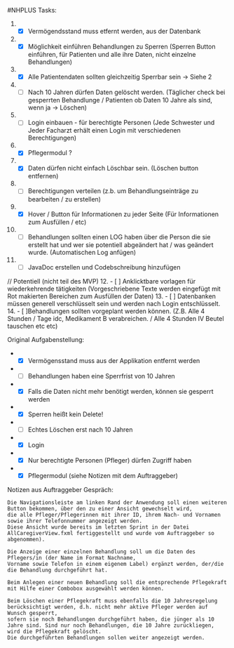 #NHPLUS 
Tasks:
1. - [x] Vermögendsstand muss etfernt werden, aus der Datenbank
2. - [x] Möglichkeit einführen Behandlungen zu Sperren (Sperren Button einführen, für Patienten und alle ihre Daten, nicht einzelne Behandlungen)
4. - [x] Alle Patientendaten sollten gleichzeitig Sperrbar sein -> Siehe 2
5. - [ ] Nach 10 Jahren dürfen Daten gelöscht werden. (Täglicher check bei gesperrten Behandlunge / Patienten ob Daten 10 Jahre als sind, wenn ja -> Löschen)
6. - [ ] Login einbauen - für berechtigte Personen (Jede Schwester und Jeder Facharzt erhält einen Login mit verschiedenen Berechtigungen)
7. - [x] Pflegermodul ?
8. - [x] Daten dürfen nicht einfach Löschbar sein. (Löschen button entfernen)

8. - [ ] Berechtigungen verteilen (z.b. um Behandlungseinträge zu bearbeiten / zu erstellen)
9. - [x] Hover / Button für Informationen zu jeder Seite (Für Informationen zum Ausfüllen / etc)
10. - [ ] Behandlungen sollten einen LOG haben über die Person die sie erstellt hat und wer sie potentiell abgeändert hat / was geändert wurde. (Automatischen Log anfügen)
11. - [ ] JavaDoc erstellen und Codebschreibung hinzufügen

// Potentiell (nicht teil des MVP)
12. - [ ] Anklicktbare vorlagen für wiederkehrende tätigkeiten (Vorgeschriebene Texte werden eingefügt mit Rot makierten Bereichen zum Ausfüllen der Daten)
13. - [ ] Datenbanken müssen generell verschlüsselt sein und werden nach Login entschlüsselt. 
14. - [ ]Behandlungen sollten vorgeplant werden können. (Z.B. Alle 4 Stunden / Tage idc, Medikament B verabreichen. / Alle 4 Stunden IV Beutel tauschen etc etc)

Original Aufgabenstellung:

- -[x] Vermögensstand muss aus der Applikation entfernt werden
- -[ ] Behandlungen haben eine Sperrfrist von 10 Jahren
- -[x] Falls die Daten nicht mehr benötigt werden, können sie gesperrt werden
- -[x] Sperren heißt kein Delete!
- -[ ] Echtes Löschen erst nach 10 Jahren
- -[x] Login
- -[x] Nur berechtigte Personen (Pfleger) dürfen Zugriff haben
- -[x] Pflegermodul (siehe Notizen mit dem Auftraggeber)
 
Notizen aus Auftraggeber Gespräch:

    Die Navigationsleiste am linken Rand der Anwendung soll einen weiteren Button bekommen, über den zu einer Ansicht gewechselt wird, 
    die alle Pfleger/Pflegerinnen mit ihrer ID, ihrem Nach- und Vornamen sowie ihrer Telefonnummer angezeigt werden.
    Diese Ansicht wurde bereits im letzten Sprint in der Datei AllCaregiverView.fxml fertiggestellt und wurde vom Auftraggeber so abgenommen).
    
    Die Anzeige einer einzelnen Behandlung soll um die Daten des Pflegers/in (der Name im Format Nachname, 
    Vorname sowie Telefon in einem eigenem Label) ergänzt werden, der/die die Behandlung durchgeführt hat.
    
    Beim Anlegen einer neuen Behandlung soll die entsprechende Pflegekraft mit Hilfe einer Combobox ausgewählt werden können.
    
    Beim Löschen einer Pflegekraft muss ebenfalls die 10 Jahresregelung berücksichtigt werden, d.h. nicht mehr aktive Pfleger werden auf Wunsch gesperrt, 
    sofern sie noch Behandlungen durchgeführt haben, die jünger als 10 Jahre sind. Sind nur noch Behandlungen, die 10 Jahre zurückliegen, wird die Pflegekraft gelöscht. 
    Die durchgeführten Behandlungen sollen weiter angezeigt werden. 
